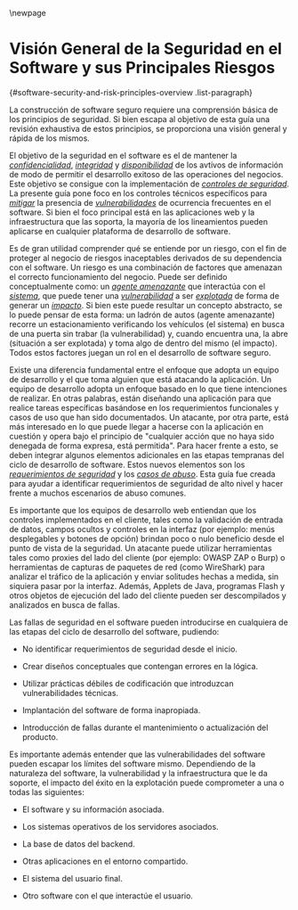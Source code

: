 \newpage
# Visión General de la Seguridad en el Software y sus Principales Riesgos
{#software-security-and-risk-principles-overview .list-paragraph}

La construcción de software seguro requiere una comprensión básica de
los principios de seguridad. Si bien escapa al objetivo de esta guía una
revisión exhaustiva de estos principios, se proporciona una visión general y
 rápida de los mismos.

El objetivo de la seguridad en el software es el de mantener la
[*confidencialidad*](#Confidentiality), [*integridad*](#Integrity) y
[*disponibilidad*](#Availability) de los avtivos de información de
modo de permitir el desarrollo exitoso de las operaciones del negocios. Este
 objetivo se consigue con la implementación de [*controles de seguridad*](#Security_Controls).
La presente guía pone foco en los controles técnicos específicos para
 [*mitigar*](#Mitigate) la presencia de [*vulnerabilidades*](#Vulnerability)
 de ocurrencia frecuentes en el software. Si bien el foco principal está en
 las aplicaciones web y la infraestructura que las soporta, la mayoría de los
 lineamientos pueden aplicarse en cualquier plataforma de desarrollo de software.

Es de gran utilidad comprender qué se entiende por un riesgo, con el fin
de proteger al negocio de riesgos inaceptables derivados de su
dependencia con el software. Un riesgo es una combinación de factores que
amenazan el correcto funcionamiento del negocio.
Puede ser definido conceptualmente como: un [*agente amenazante*](#Threat_Agent)
 que interactúa con el [*sistema*](#System), que puede tener una
 [*vulnerabilidad*](#Vulnerability) a ser [*explotada*](#Exploit) de
 forma de generar un [*impacto*](#Impact). Si bien este puede resultar
 un concepto abstracto, se lo puede pensar de esta forma: un ladrón
 de autos (agente amenazante) recorre un estacionamiento verificando
 los vehículos (el sistema) en busca de una
 puerta sin trabar (la vulnerabilidad) y, cuando encuentra una, la abre
 (situación a ser explotada) y toma algo de dentro del mismo (el impacto).
 Todos estos factores juegan un rol en el desarrollo de software seguro.

Existe una diferencia fundamental entre el enfoque que adopta un equipo
de desarrollo y el que toma alguien que está atacando la aplicación. Un equipo
 de desarrollo adopta un enfoque basado en lo que tiene intenciones de realizar.
 En otras palabras, están diseñando una aplicación para que realice tareas
 específicas basándose en los requerimientos funcionales y casos de uso que han
 sido documentados. Un atacante, por otra parte, está más interesado en lo que
 puede llegar a hacerse con la aplicación en cuestión y opera bajo el principio
 de \"cualquier acción que no haya sido denegada de forma expresa, está permitida\".
Para hacer frente a esto, se deben integrar algunos elementos adicionales en
 las etapas tempranas del ciclo de desarrollo de software. Estos nuevos elementos
 son los [*requerimientos de seguridad*](#Security_Requirements) y los
 [*casos de abuso*](#Abuse_Case). Esta guía fue creada para ayudar a identificar
 requerimientos de seguridad de alto nivel y hacer frente a muchos escenarios de
 abuso comunes.

Es importante que los equipos de desarrollo web entiendan que los
controles implementados en el cliente, tales como la validación de entrada de
 datos, campos ocultos y controles en la interfaz (por ejemplo: menús desplegables
 y botones de opción) brindan poco o nulo beneficio desde el punto de vista de
 la seguridad. Un atacante puede utilizar herramientas tales como proxies del
 lado del cliente (por ejemplo: OWASP ZAP o Burp) o herramientas de capturas de
 paquetes de red (como WireShark) para analizar el tráfico de la aplicación y
 enviar solitudes hechas a medida, sin siquiera pasar por la interfaz. Además,
 Applets de Java, programas Flash y otros objetos de ejecución del lado del
 cliente pueden ser descompilados y analizados en busca de fallas.

Las fallas de seguridad en el software pueden introducirse en cualquiera
de las etapas del ciclo de desarrollo del software, pudiendo:

- No identificar requerimientos de seguridad desde el inicio.

- Crear diseños conceptuales que contengan errores en la lógica.

- Utilizar prácticas débiles de codificación que introduzcan vulnerabilidades
técnicas.

- Implantación del software de forma inapropiada.

- Introducción de fallas durante el mantenimiento o actualización del producto.

Es importante además entender que las vulnerabilidades del software
 pueden escapar los límites del software mismo. Dependiendo de la naturaleza del
 software, la vulnerabilidad y la infraestructura que le da soporte, el impacto
 del éxito en la explotación puede comprometer a una o todas las siguientes:

- El software y su información asociada.

- Los sistemas operativos de los servidores asociados.

- La base de datos del backend.

- Otras aplicaciones en el entorno compartido.

- El sistema del usuario final.

- Otro software con el que interactúe el usuario.
